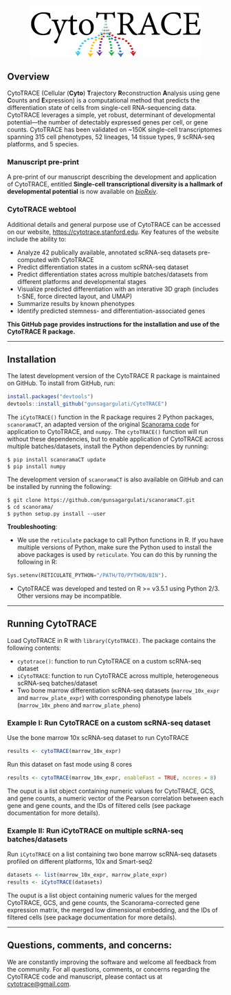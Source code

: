 <a href="https://cytotrace.stanford.edu"><p align="center"><img src="https://github.com/gunsagargulati/CytoTRACE/blob/master/man/figures/cytotrace_logo.png" alt="CytotRACE_logo" width=400></a></p>

## Overview
CytoTRACE (Cellular (**Cyto**) **T**rajectory **R**econstruction **A**nalysis using gene **C**ounts and **E**xpression) is a computational method that predicts the differentiation state of cells from single-cell RNA-sequencing data. 
CytoTRACE leverages a simple, yet robust, determinant of developmental potential—the number of detectably expressed genes per cell, or gene counts. 
CytoTRACE has been validated on ~150K single-cell transcriptomes spanning 315 cell phenotypes, 52 lineages, 14 tissue types, 9 scRNA-seq platforms, and 5 species.

### Manuscript pre-print
A pre-print of our manuscript describing the development and application of CytoTRACE, entitled **Single-cell transcriptional diversity is a hallmark of developmental potential** is now available on <a href="https://doi.org/10.1101/649848"><i>bioRxiv</i></a>.

### CytoTRACE webtool
Additional details and general purpose use of CytoTRACE can be accessed on our website, https://cytotrace.stanford.edu. Key features of the website include the ability to:
- Analyze 42 publically available, annotated scRNA-seq datasets pre-computed with CytoTRACE
- Predict differentiation states in a custom scRNA-seq dataset
- Predict differentiation states across multiple batches/datasets from different platforms and developmental stages
- Visualize predicted differentiation with an interative 3D graph (includes t-SNE, force directed layout, and UMAP)
- Summarize results by known phenotypes
- Identify predicted stemness- and differentiation-associated genes

**This GitHub page provides instructions for the installation and use of the CytoTRACE R package.**

---

## Installation

The latest development version of the CytoTRACE R package is maintained on GitHub. To install from GitHub, run:

```r
install.packages("devtools")
devtools::install_github("gunsagargulati/CytoTRACE")
```

The `iCytoTRACE()` function in the R package requires 2 Python packages, `scanoramaCT`, an adapted version of the original <a href="https://github.com/brianhie/scanorama">Scanorama code</a> for application to CytoTRACE, and `numpy`. The `cytoTRACE()` function will run without these dependencies, but to enable application of CytoTRACE across multiple batches/datasets, install the Python dependencies by running:

```shell
$ pip install scanoramaCT update
$ pip install numpy
```
The development version of `scanoramaCT` is also available on GitHub and can be installed by running the following:

```shell
$ git clone https://github.com/gunsagargulati/scanoramaCT.git
$ cd scanorama/
$ python setup.py install --user
```

**Troubleshooting**: 
- We use the `reticulate` package to call Python functions in R. If you have multiple versions of Python, make sure the Python used to install the above packages is used by `reticulate`. You can do this by running the following in R:

```python
Sys.setenv(RETICULATE_PYTHON="/PATH/TO/PYTHON/BIN"). 
```
- CytoTRACE was developed and tested on R >= v3.5.1 using Python 2/3. Other versions may be incompatible. 

---

## Running CytoTRACE

Load CytoTRACE in R with `library(CytoTRACE)`. The package contains the following contents:

- `cytotrace()`: function to run CytoTRACE on a custom scRNA-seq dataset
- `iCytoTRACE`: function to run CytoTRACE across multiple, heterogeneous scRNA-seq batches/dataset
- Two bone marrow differentiation scRNA-seq datasets (`marrow_10x_expr` and `marrow_plate_expr`) with corresponding phenotype labels (`marrow_10x_pheno` and `marrow_plate_pheno`)

### Example I: Run CytoTRACE on a custom scRNA-seq dataset

Use the bone marrow 10x scRNA-seq dataset to run CytoTRACE
```r
results <- cytoTRACE(marrow_10x_expr)
```

Run this dataset on fast mode using 8 cores
```r
results <- cytoTRACE(marrow_10x_expr, enableFast = TRUE, ncores = 8)
```

The ouput is a list object containing numeric values for CytoTRACE, GCS, and gene counts, a numeric vector of the Pearson correlation between each gene and gene counts, and the IDs of filtered cells (see package documentation for more details).  

### Example II: Run iCytoTRACE on multiple scRNA-seq batches/datasets

Run `iCytoTRACE` on a list containing two bone marrow scRNA-seq datasets profiled on different platforms, 10x and Smart-seq2

```r
datasets <- list(marrow_10x_expr, marrow_plate_expr)
results <- iCytoTRACE(datasets)
```
The ouput is a list object containing numeric values for the merged CytoTRACE, GCS, and gene counts, the Scanorama-corrected gene expression matrix, the merged low dimensional embedding, and the IDs of filtered cells (see package documentation for more details).  

---

## Questions, comments, and concerns:

We are constantly improving the software and welcome all feedback from the community. For all questions, comments, or concerns regarding the CytoTRACE code and manuscript, please contact us at cytotrace@gmail.com. 


